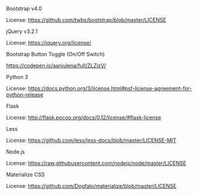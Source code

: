 Bootstrap v4.0

License: https://github.com/twbs/bootstrap/blob/master/LICENSE

jQuery v3.2.1

License: https://jquery.org/license/

Bootstrap Button Toggle (On/Off Switch)

https://codepen.io/aanjulena/full/ZLZjzV/

Python 3

License: https://docs.python.org/3/license.html#psf-license-agreement-for-python-release

Flask

License: http://flask.pocoo.org/docs/0.12/license/#flask-license

Less

License: https://github.com/less/less-docs/blob/master/LICENSE-MIT

Node.js

License: https://raw.githubusercontent.com/nodejs/node/master/LICENSE

Materialize CSS

License: https://github.com/Dogfalo/materialize/blob/master/LICENSE
